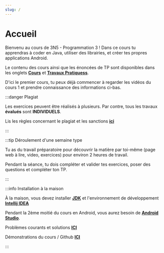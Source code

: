 ```yaml
---
slug: /
---
```


# Accueil

Bienvenu au cours de 3N5 - Programmation 3 ! Dans ce cours tu apprendras à coder en Java, utiliser des librairies, et créer tes propres applications Android.

Le contenu des cours ainsi que les énoncées de TP sont disponibles dans les onglets **[Cours](cours/accueil)** et **[Travaux Pratiquess](../tp/tp1)**.

D'ici le premier cours, tu peux déjà commencer à regarder les vidéos du cours 1 et prendre connaissance des informations ci-bas.

:::danger Plagiat

Les exercices peuvent être réalisés à plusieurs. Par contre, tous les travaux **évalués** sont **INDIVIDUELS**.

Lis les règles concernant le plagiat et les sanctions **[ici](https://info.cegepmontpetit.ca/plagiat)**

:::

:::tip Déroulement d'une semaine type

Tu as du travail préparatoire pour découvrir la matière par toi-même (page web à lire, video, exercices) pour environ 2 heures de travail.

Pendant la séance, tu dois compléter et valider tes exercices, poser des questions et compléter ton TP.

:::

:::info Installation à la maison

À la maison, vous devez installer **[JDK](https://aws.amazon.com/fr/corretto/)** et l'environnement de développement **[Intellij IDEA](https://www.jetbrains.com/fr-fr/idea/)**

Pendant la 2ème moitié du cours en Android, vous aurez besoin de **[Android Studio](https://developer.android.com/studio)**.

Problèmes courants et solutions **[ICI](solutions)**

Démonstrations du cours / Github **[ICI](https://github.com/departement-info-cem/3N5-Prog3)**

:::
